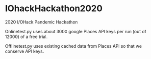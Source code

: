 # IOhackHackathon2020
2020 I/OHack Pandemic Hackathon

Onlinetest.py uses about 3000 google Places API keys per run (out of 12000) of a free trial. 

Offlinetest.py uses existing cached data from Places API so that we conserve API keys. 
